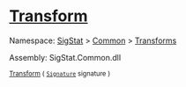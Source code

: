 # [Transform](./Map-100663623.md)

Namespace: [SigStat]() > [Common](./../../README.md) > [Transforms](./../README.md)

Assembly: SigStat.Common.dll

<sub>[Transform](./Map-100663623.md) ( [`Signature`](./../../Signature.md) signature )</sub>              <sub></sub>
